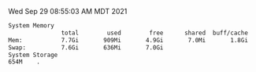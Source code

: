 Wed Sep 29 08:55:03 AM MDT 2021
```bash
System Memory
               total        used        free      shared  buff/cache   available
Mem:           7.7Gi       909Mi       4.9Gi       7.0Mi       1.8Gi       6.5Gi
Swap:          7.6Gi       636Mi       7.0Gi
System Storage
654M	.
```
